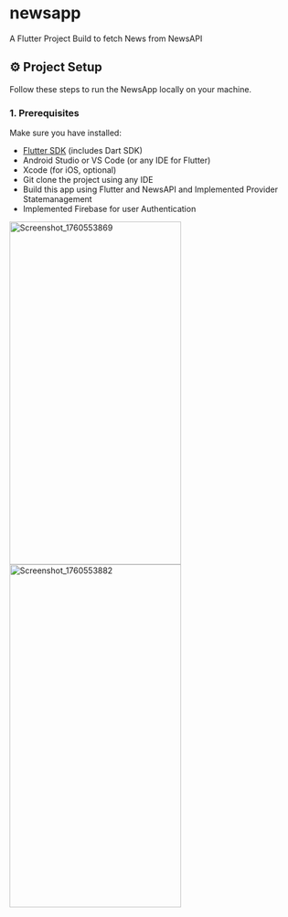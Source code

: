 # newsapp

A Flutter Project Build to fetch News from NewsAPI
## ⚙️ Project Setup

Follow these steps to run the NewsApp locally on your machine.

### 1. Prerequisites
Make sure you have installed:

- [Flutter SDK](https://flutter.dev/docs/get-started/install) (includes Dart SDK)
- Android Studio or VS Code (or any IDE for Flutter)
- Xcode (for iOS, optional)
- Git clone the project using any IDE
- Build this app using Flutter and NewsAPI and Implemented Provider Statemanagement
- Implemented Firebase for user Authentication


<img width="300" height="600" alt="Screenshot_1760553869" src="https://github.com/user-attachments/assets/415f44cb-d594-45d6-b486-c02bf5c896f6" />
<img width="300" height="600" alt="Screenshot_1760553882" src="https://github.com/user-attachments/assets/6d548b49-34d2-449c-b5b6-e15f381560a9" />
